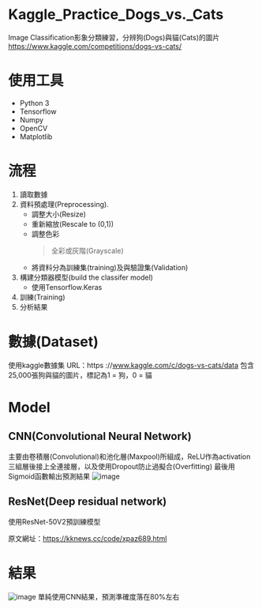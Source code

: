 # Kaggle_Practice_Dogs_vs._Cats
Image Classification影象分類練習，分辨狗(Dogs)與貓(Cats)的圖片
https://www.kaggle.com/competitions/dogs-vs-cats/

# 使用工具
* Python 3
* Tensorflow
* Numpy
* OpenCV
* Matplotlib


# 流程
1.   讀取數據
2.   資料預處理(Preprocessing).
      * 調整大小(Resize)
      * 重新縮放(Rescale to (0,1))
      * 調整色彩
          >全彩或灰階(Grayscale)
      * 將資料分為訓練集(training)及與驗證集(Validation)
4.   構建分類器模型(build the classifer model)
      * 使用Tensorflow.Keras
5.   訓練(Training)
6.   分析結果

# 數據(Dataset)
使用kaggle數據集
URL：https ://www.kaggle.com/c/dogs-vs-cats/data
包含25,000張狗與貓的圖片，標記為1 = 狗，0 = 貓

# Model
## CNN(Convolutional Neural Network)
主要由卷積層(Convolutional)和池化層(Maxpool)所組成，ReLU作為activation
三組層後接上全連接層，以及使用Dropout防止過擬合(Overfitting)
最後用Sigmoid函數輸出預測結果
![image](https://user-images.githubusercontent.com/103236841/164624127-b77cfd23-e2c8-411f-938c-45072bc32ff6.png)
## ResNet(Deep residual network)
使用ResNet-50V2預訓練模型

原文網址：https://kknews.cc/code/xpaz689.html


# 結果
![image](https://user-images.githubusercontent.com/103236841/164628715-d3219918-e109-4c50-8380-3626cbfaa75d.png)
單純使用CNN結果，預測準確度落在80%左右

